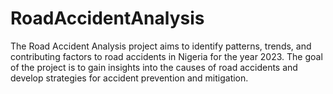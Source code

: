 # RoadAccidentAnalysis
The Road Accident Analysis project aims to identify patterns, trends, and contributing factors to road accidents in Nigeria for the year 2023. The goal of the project is to gain insights into the causes of road accidents and develop strategies for accident prevention and mitigation.

